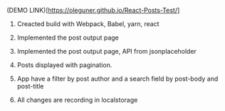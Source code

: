 (DEMO LINK)[https://oleguner.github.io/React-Posts-Test/]

1. Creacted build with Webpack, Babel, yarn, react

1. Implemented the post output page

1. Implemented the post output page, API from jsonplaceholder

1. Posts displayed with pagination.

1. App have a filter by post author and a search field by post-body and post-title

1. All changes are recording in localstorage